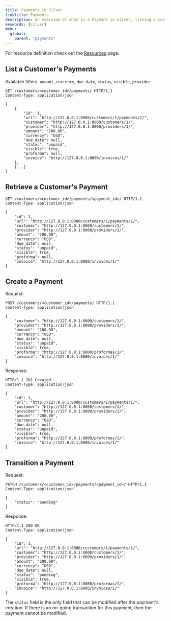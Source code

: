 ```yaml
---
title: Payments in Silver
linktitle: Payments
description: An overview of what is a Payment in Silver, listing a customer's payments or retrieving a specific one, as well as creating and transitioning one.
keywords: [silver]
menu:
  global:
    parent: "payments"
---
```


For resource definition check out the [Resources](../silver-resources.md) page.

## List a Customer's Payments

Available filters: `amount`, `currency`, `due_date`, `status`, `visible`, `provider`

``` http
GET /customers/<customer_id>/payments/ HTTP/1.1
Content-Type: application/json

[
    {
        "id": 1,
        "url": "http://127.0.0.1:8000/customers/1/payments/1/",
        "customer": "http://127.0.0.1:8000/customers/1/",
        "provider": "http://127.0.0.1:8000/providers/1/",
        "amount": "200.00",
        "currency": "USD",
        "due_date": null,
        "status": "unpaid",
        "visible": true,
        "proforma": null,
        "invoice": "http://127.0.0.1:8000/invoices/1/"
    },
    {...}
]
```

## Retrieve a Customer's Payment

``` http
GET /customers/<customer_id>/payments/<payment_id>/ HTTP/1.1
Content-Type: application/json

{
    "id": 1,
    "url": "http://127.0.0.1:8000/customers/1/payments/1/",
    "customer": "http://127.0.0.1:8000/customers/1/",
    "provider": "http://127.0.0.1:8000/providers/1/",
    "amount": "200.00",
    "currency": "USD",
    "due_date": null,
    "status": "unpaid",
    "visible": true,
    "proforma": null,
    "invoice": "http://127.0.0.1:8000/invoices/1/"
}
```

## Create a Payment

Request:

``` http
POST /customers/<customer_id>/payments/ HTTP/1.1
Content-Type: application/json

{
    "customer": "http://127.0.0.1:8000/customers/1/",
    "provider": "http://127.0.0.1:8000/providers/1/",
    "amount": "200.00",
    "currency": "USD",
    "due_date": null,
    "status": "unpaid",
    "visible": true,
    "proforma": "http://127.0.0.1:8000/proformas/1/",
    "invoice": "http://127.0.0.1:8000/invoices/1/"
}
```

Response:

``` http
HTTP/1.1 201 Created
Content-Type: application/json

{
    "id": 1,
    "url": "http://127.0.0.1:8000/customers/1/payments/1/",
    "customer": "http://127.0.0.1:8000/customers/1/",
    "provider": "http://127.0.0.1:8000/providers/1/",
    "amount": "200.00",
    "currency": "USD",
    "due_date": null,
    "status": "unpaid",
    "visible": true,
    "proforma": "http://127.0.0.1:8000/proformas/1/",
    "invoice": "http://127.0.0.1:8000/invoices/1/"
}
```

## Transition a Payment

Request:

``` http
PATCH /customers/<customer_id>/payments/<payment_id>/ HTTP/1.1
Content-Type: application/json

{
    "status": "pending"
}
```

Response:

``` http
HTTP/1.1 200 OK
Content-Type: application/json

{
    "id": 1,
    "url": "http://127.0.0.1:8000/customers/1/payments/1/",
    "customer": "http://127.0.0.1:8000/customers/1/",
    "provider": "http://127.0.0.1:8000/providers/1/",
    "amount": "200.00",
    "currency": "USD",
    "due_date": null,
    "status": "pending",
    "visible": true,
    "proforma": "http://127.0.0.1:8000/proformas/1/",
    "invoice": "http://127.0.0.1:8000/invoices/1/"
}
```

The `status` field is the only field that can be modified after the payment's creation. If there is an on-going transaction for this payment, then the payment cannot be modified.
